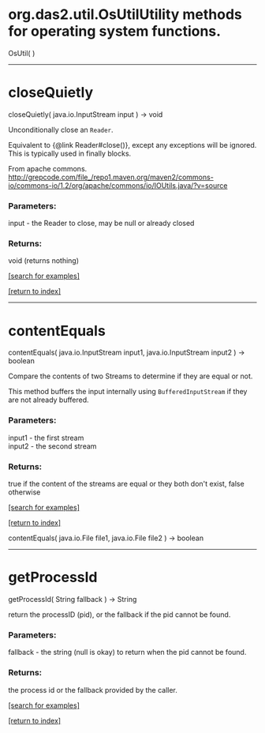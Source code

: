 # org.das2.util.OsUtilUtility methods for operating system functions.
OsUtil( )


***
<a name="closeQuietly"></a>
# closeQuietly
closeQuietly( java.io.InputStream input ) &rarr; void

Unconditionally close an <code>Reader</code>.
 <p>
 Equivalent to {@link Reader#close()}, except any exceptions will be ignored.
 This is typically used in finally blocks.
 
 From apache commons. http://grepcode.com/file_/repo1.maven.org/maven2/commons-io/commons-io/1.2/org/apache/commons/io/IOUtils.java/?v=source

### Parameters:
input - the Reader to close, may be null or already closed

### Returns:
void (returns nothing)


<a href="https://github.com/autoplot/dev/search?q=closeQuietly&unscoped_q=closeQuietly">[search for examples]</a>

<a href="https://github.com/autoplot/documentation/blob/master/javadoc/index-all.md">[return to index]</a>

***
<a name="contentEquals"></a>
# contentEquals
contentEquals( java.io.InputStream input1, java.io.InputStream input2 ) &rarr; boolean

Compare the contents of two Streams to determine if they are equal or
 not.
 <p>
 This method buffers the input internally using
 <code>BufferedInputStream</code> if they are not already buffered.

### Parameters:
input1 - the first stream
<br>input2 - the second stream

### Returns:
true if the content of the streams are equal or they both don't
 exist, false otherwise

<a href="https://github.com/autoplot/dev/search?q=contentEquals&unscoped_q=contentEquals">[search for examples]</a>

<a href="https://github.com/autoplot/documentation/blob/master/javadoc/index-all.md">[return to index]</a>

contentEquals( java.io.File file1, java.io.File file2 ) &rarr; boolean<br>
***
<a name="getProcessId"></a>
# getProcessId
getProcessId( String fallback ) &rarr; String

return the processID (pid), or the fallback if the pid cannot be found.

### Parameters:
fallback - the string (null is okay) to return when the pid cannot be found.

### Returns:
the process id or the fallback provided by the caller.

<a href="https://github.com/autoplot/dev/search?q=getProcessId&unscoped_q=getProcessId">[search for examples]</a>

<a href="https://github.com/autoplot/documentation/blob/master/javadoc/index-all.md">[return to index]</a>

